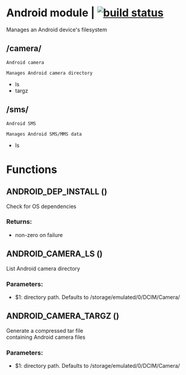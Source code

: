 # Android module | [![build status](https://gitlab.com/space-sh/android/badges/master/build.svg)](https://gitlab.com/space-sh/android/commits/master)

Manages an Android device's filesystem


## /camera/
	Android camera

	Manages Android camera directory

+ ls
+ targz

## /sms/
	Android SMS

	Manages Android SMS/MMS data

+ ls
# Functions 

## ANDROID\_DEP\_INSTALL ()  
  
  
  
Check for OS dependencies  
  
### Returns:  
- non-zero on failure  
  
  
  
## ANDROID\_CAMERA\_LS ()  
  
  
  
List Android camera directory  
  
### Parameters:  
- $1: directory path. Defaults to /storage/emulated/0/DCIM/Camera/  
  
  
  
## ANDROID\_CAMERA\_TARGZ ()  
  
  
  
Generate a compressed tar file  
containing Android camera files  
  
### Parameters:  
- $1: directory path. Defaults to /storage/emulated/0/DCIM/Camera/  
  
  
  
